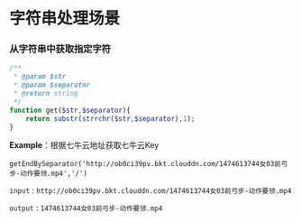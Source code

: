 # 字符串处理场景

### 从字符串中获取指定字符
```php
/**
 * @param $str
 * @param $separator
 * @return string
 */
function get($str,$separator){
    return substr(strrchr($str,$separator),1);
}
```
**Example**：根据七牛云地址获取七牛云Key

`getEndBySeparator('http://ob0ci39pv.bkt.clouddn.com/1474613744女03前弓步-动作要领.mp4','/')`

`input` : `http://ob0ci39pv.bkt.clouddn.com/1474613744女03前弓步-动作要领.mp4`

`output` : `1474613744女03前弓步-动作要领.mp4`
